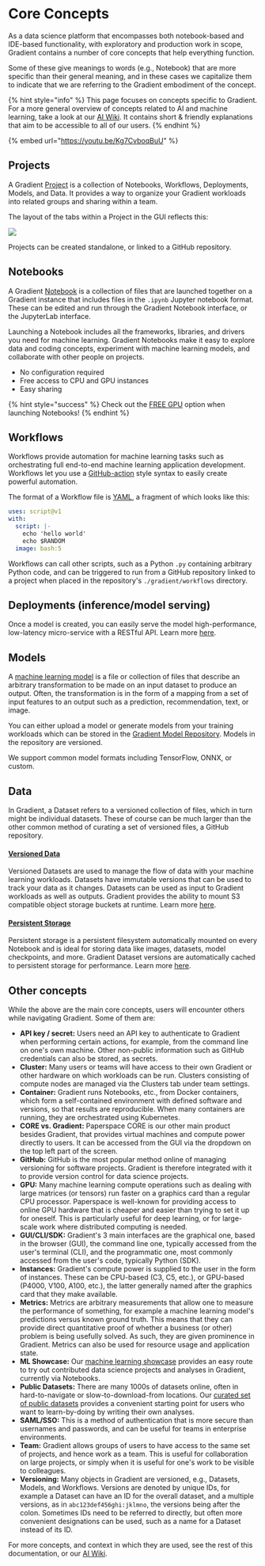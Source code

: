 # Core Concepts

As a data science platform that encompasses both notebook-based and IDE-based functionality, with exploratory and production work in scope, Gradient contains a number of core concepts that help everything function.

Some of these give meanings to words (e.g., Notebook) that are more specific than their general meaning, and in these cases we capitalize them to indicate that we are referring to the Gradient embodiment of the concept.

{% hint style="info" %}
This page focuses on concepts specific to Gradient. For a more general overview of concepts related to AI and machine learning, take a look at our [AI Wiki](https://docs.paperspace.com/machine-learning/). It contains short & friendly explanations that aim to be accessible to all of our users.
{% endhint %}

{% embed url="https://youtu.be/Kg7CvboqBuU" %}

## Projects

A Gradient [Project](managing-projects/) is a collection of Notebooks, Workflows, Deployments, Models, and Data. It provides a way to organize your Gradient workloads into related groups and sharing within a team.

The layout of the tabs within a Project in the GUI reflects this:

![](../.gitbook/assets/project\_tabs.png)

Projects can be created standalone, or linked to a GitHub repository.

## Notebooks

A Gradient [Notebook](https://docs.paperspace.com/gradient/explore-train-deploy/notebooks) is a collection of files that are launched together on a Gradient instance that includes files in the `.ipynb` Jupyter notebook format. These can be edited and run through the Gradient Notebook interface, or the JupyterLab interface.

Launching a Notebook includes all the frameworks, libraries, and drivers you need for machine learning. Gradient Notebooks make it easy to explore data and coding concepts, experiment with machine learning models, and collaborate with other people on projects.

* No configuration required
* Free access to CPU and GPU instances
* Easy sharing

{% hint style="success" %}
Check out the [FREE GPU](../more/instance-types/free-instances.md) option when launching Notebooks!
{% endhint %}

## Workflows

Workflows provide automation for machine learning tasks such as orchestrating full end-to-end machine learning application development. Workflows let you use a [GitHub-action](https://docs.github.com/en/actions) style syntax to easily create powerful automation.

The format of a Workflow file is [YAML](https://en.wikipedia.org/wiki/YAML), a fragment of which looks like this:

```yaml
uses: script@v1
with:
  script: |-
    echo 'hello world'
    echo $RANDOM
  image: bash:5
```

Workflows can call other scripts, such as a Python `.py` containing arbitrary Python code, and can be triggered to run from a GitHub repository linked to a project when placed in the repository's `./gradient/workflows` directory.

## Deployments (inference/model serving)

Once a model is created, you can easily serve the model high-performance, low-latency micro-service with a RESTful API. Learn more [here](https://docs.paperspace.com/gradient/explore-train-deploy/deployments-preview).

## Models

A [machine learning model](https://docs.paperspace.com/machine-learning/wiki/machine-learning-models-explained) is a file or collection of files that describe an arbitrary transformation to be made on an input dataset to produce an output. Often, the transformation is in the form of a mapping from a set of input features to an output such as a prediction, recommendation, text, or image.

You can either upload a model or generate models from your training workloads which can be stored in the [Gradient Model Repository](../data/models/). Models in the repository are versioned.

We support common model formats including TensorFlow, ONNX, or custom.

## Data

In Gradient, a Dataset refers to a versioned collection of files, which in turn might be individual datasets. These of course can be much larger than the other common method of curating a set of versioned files, a GitHub repository.

#### [**Versioned Data**](../data/data-overview/private-datasets-repository/)

Versioned Datasets are used to manage the flow of data with your machine learning workloads. Datasets have immutable versions that can be used to track your data as it changes. Datasets can be used as input to Gradient workloads as well as outputs. Gradient provides the ability to mount S3 compatible object storage buckets at runtime. Learn more [here](../data/data-overview/private-datasets-repository/).

#### [Persistent Storage](../data/data-overview/#persistent-storage)

Persistent storage is a persistent filesystem automatically mounted on every Notebook and is ideal for storing data like images, datasets, model checkpoints, and more. Gradient Dataset versions are automatically cached to persistent storage for performance. Learn more [here](../data/data-overview/#persistent-storage).

## Other concepts

While the above are the main core concepts, users will encounter others while navigating Gradient. Some of them are:

* **API key / secret:** Users need an API key to authenticate to Gradient when performing certain actions, for example, from the command line on one's own machine. Other non-public information such as GitHub credentials can also be stored, as secrets.
* **Cluster:** Many users or teams will have access to their own Gradient or other hardware on which workloads can be run. Clusters consisting of compute nodes are managed via the Clusters tab under team settings.
* **Container:** Gradient runs Notebooks, etc., from Docker containers, which form a self-contained environment with defined software and versions, so that results are reproducible. When many containers are running, they are orchestrated using Kubernetes.
* **CORE vs. Gradient:** Paperspace CORE is our other main product besides Gradient, that provides virtual machines and compute power directly to users. It can be accessed from the GUI via the dropdown on the top left part of the screen.
* **GitHub:** GitHub is the most popular method online of managing versioning for software projects. Gradient is therefore integrated with it to provide version control for data science projects.
* **GPU:** Many machine learning compute operations such as dealing with large matrices (or tensors) run faster on a graphics card than a regular CPU processor. Paperspace is well-known for providing access to online GPU hardware that is cheaper and easier than trying to set it up for oneself. This is particularly useful for deep learning, or for large-scale work where distributed computing is needed.
* **GUI/CLI/SDK:** Gradient's 3 main interfaces are the graphical one, based in the browser (GUI), the command line one, typically accessed from the user's terminal (CLI), and the programmatic one, most commonly accessed from the user's code, typically Python (SDK).
* **Instances:** Gradient's compute power is supplied to the user in the form of instances. These can be CPU-based (C3, C5, etc.), or GPU-based (P4000, V100, A100, etc.), the latter generally named after the graphics card that they make available.
* **Metrics:** Metrics are arbitrary measurements that allow one to measure the performance of something, for example a machine learning model's predictions versus known ground truth. This means that they can provide direct quantitative proof of whether a business (or other) problem is being usefully solved. As such, they are given prominence in Gradient. Metrics can also be used for resource usage and application state.
* **ML Showcase:** Our [machine learning showcase](https://ml-showcase.paperspace.com/projects) provides an easy route to try out contributed data science projects and analyses in Gradient, currently via Notebooks.
* **Public Datasets:** There are many 1000s of datasets online, often in hard-to-navigate or slow-to-download-from locations. Our [curated set of public datasets](https://docs.paperspace.com/gradient/data/data-overview/private-datasets-repository/public-datasets-repository) provides a convenient starting point for users who want to learn-by-doing by writing their own analyses.
* **SAML/SSO:** This is a method of authentication that is more secure than usernames and passwords, and can be useful for teams in enterprise environments.
* **Team:** Gradient allows groups of users to have access to the same set of projects, and hence work as a team. This is useful for collaboration on large projects, or simply when it is useful for one's work to be visible to colleagues.
* **Versioning:** Many objects in Gradient are versioned, e.g., Datasets, Models, and Workflows. Versions are denoted by unique IDs, for example a Dataset can have an ID for the overall dataset, and a multiple versions, as in `abc123def456ghi:jklmno`, the versions being after the colon. Sometimes IDs need to be referred to directly, but often more convenient designations can be used, such as a name for a Dataset instead of its ID.

For more concepts, and context in which they are used, see the rest of this documentation, or our [AI Wiki](https://docs.paperspace.com/machine-learning/).

